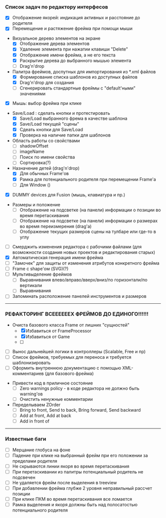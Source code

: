 ### Список задач по редактору интерфесов
- [x] Отображение якорей: индикация активных и расстояние до родителя
- [x] Перемещение и растяжение фрейма при помощи мыши 
- Визуальное дерево элементов на экране 
  - [x] Отображение дерева элементов
  - [x] Удаление элемента при нажатии клавиши "Delete"
  - [x] Отображение имени фрейма, а не его текста
  - [x] Раскрытие дерева до выбранного мышью элемента
  - [ ] Drag'n'drop   
- Палитра фреймов, доспутных для импортирования из *.xml файлов 
  - [x] Формирование списка шаблонов из доступных файлов
  - [x] Drag'n'drop для создания
  - [ ] Сгенерировать стандартные фреймы с "default'ными" значениями
- [x] Мышь: выбор фрейма при клике  
- Save/Load : сделать кнопки и протестировать  
  - [x] Save/Load выбранного фрема в качестве шаблона
  - [x] Save/Load текущей "сцены"
  - [x] Сдеать кнопки для Save/Load
  - [x] Проверка на наличие папки для шаблонов 
- Область работы со свойствами 
  - [ ] shadowOffset
  - [ ] imageName  
  - [ ] Поиск по имени свойства
  - [ ] Сортировка(?)
- Назначение детей (drag'n'drop)
  - [x] Для обычных Frame'ов
  - [x] Рамка для потенциального родителя при перемещении Frame'а
  - [ ] Для Window () 
- [x] DUMMY devices для Fusion (мышь, клавиатура и пр.)
- Размеры и положение
  - [ ] Отображение на подсветке (на панели) информации о позиции во время перетаскивания
  - [ ] Отображение на подсветке (на панели) информации о размерах во время переизмерения (drag'а)
  - [ ] Отображение текущих размеров сцены на тулбаре или где-то в углу
- [ ] Смерджить изменения редактора с рабочими файлами (для возможности создания новых проектов и редактирования старых)
- [x] Автоматическая генерация имени фрейма
- [ ] "Замочек" для защиты от изменения атрибутов конкретного фрейма
- [ ] Frame с shape'ом (SVG)(?)
- [ ] Мультивыделение фреймов
  - [ ] Выравнивания влево/вправо/вверх/вниз/по горизонтали/по вертикали
  - [ ] Выравнивания 
- [ ] Запоминать расположение панелей инструментов и размеров
---
### РЕФАКТОРИНГ ВСЕЕЕЕЕЕХ ФРЕЙМОВ ДО ЕДИНОГО!!!!!!
- Очиста базового класса Frame от лишних "сущностей"
	- [x] Избавиться от FrameProcessor
	- [x] Избавиться от Game
	- [ ]
- [ ] Вынос дальнейшей логики в контроллеры (Scalable, Free и пр) 
- [ ] Список фреймов, требуемых для переноса и требуется шаблонизировать
- [ ] Оформить внутреннюю документацию с помощью XML-комментариев (для базового фрейма)
- Привести код в приличное состояние
  - [ ] Zero warnings policy - в коде редактора не должно быть warning'ов
  - [ ] Очистить ненужные комментарии
- Переделываем ZOrder
  - [ ] Bring to front, Send to back, Bring forward, Send backward
  - [ ] Add at front, Add at back
  - [ ] Add in front of
---
### Известные баги
- [ ] Мерцание глобуса на фоне
- [ ] Падение при клике на выбранный фрейм при его положении за пределами родителя
- [ ] Не скрываются линии якоря во время перетаскивания
- [ ] При перетаскивании из палитры потенциальный родитель не подсвечен
- [ ] Не удаляется фрейм после выделения в treeview 
- [ ] При добавлении фрейма глубже 2 уровня неправильный рассчет позиции
- [ ] При клике ПКМ во время перетаскивания все ломается
- [ ] Рамка выделения и якоря должны быть над полосатостью потенциального родителя
